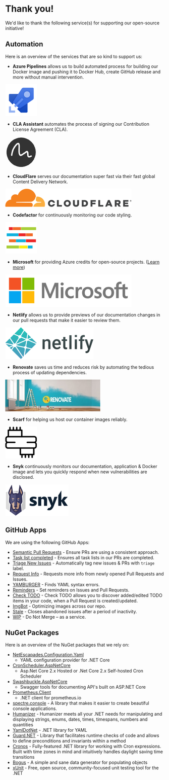 # Thank you!

We'd like to thank the following service(s) for supporting our open-source initiative!

## Automation

Here is an overview of the services that are so kind to support us:

- **Azure Pipelines** allows us to build automated process for building our Docker
  image and pushing it to Docker Hub, create GitHub release and more without manual
  intervention.

![Azure Pipelines](./media/logos/azure-pipelines.png)

- **CLA Assistant** automates the process of signing our Contribution License
  Agreement (CLA).

![CLA Assistant](./media/logos/cla-assistant.png)

- **CloudFlare** serves our documentation super fast via their fast global Content
  Delivery Network.

![CloudFlare](./media/logos/cloudflare.png)

- **Codefactor** for continuously monitoring our code styling.

![Codefactor](./media/logos/codefactor.png)

- **Microsoft** for providing Azure credits for open-source projects. ([Learn more](https://opensource.microsoft.com/azure-credits))

![Microsoft](./media/logos/microsoft.png)

- **Netlify** allows us to provide previews of our documentation changes in our
  pull requests that make it easier to review them.

![Netlify](./media/logos/netlify.png)

- **Renovate** saves us time and reduces risk by automating the tedious process
  of updating dependencies.

![Renovate](./media/logos/renovate.jpg)

- **Scarf** for helping us host our container images reliably.

![Scraf](./media/logos/scarf.png)

- **Snyk** continuously monitors our documentation, application & Docker image and
  lets you quickly respond when new vulnerabilities are disclosed.

![Snyk](./media/logos/snyk-dark.png)

## GitHub Apps

We are using the following GitHub Apps:

- [Semantic Pull Requests](https://github.com/apps/semantic-pull-requests) - Ensure PRs are using a
consistent approach.
- [Task list completed](https://github.com/marketplace/task-list-completed) -
  Ensures all task lists in our PRs are completed.
- [Triage New Issues](https://github.com/apps/triage-new-issues) - Automatically
  tag new issues & PRs with `triage` label.
- [Request Info](https://github.com/apps/request-info) - Requests more info from
  newly opened Pull Requests and Issues.
- [YAMBURGER](https://github.com/apps/yamburger) - Finds YAML syntax errors.
- [Reminders](https://github.com/apps/reminders) - Set reminders on Issues and
  Pull Requests.
- [Check TODO](https://github.com/marketplace/check-todo) - Check TODO allows you
  to discover added/edited TODO items in your code, when a Pull Request is created/updated.
- [ImgBot](https://github.com/marketplace/imgbot) - Optimizing images across our
  repo.
- [Stale](https://github.com/apps/Stale) - Closes abandoned issues after a period
  of inactivity.
- [WIP](https://github.com/apps/wip) - Do Not Merge – as a service.

## NuGet Packages

Here is an overview of the NuGet packages that we rely on:

- [NetEscapades.Configuration.Yaml](https://www.nuget.org/packages/NetEscapades.Configuration.Yaml)
  - YAML configuration provider for .NET Core
- [CronScheduler.AspNetCore](https://github.com/kdcllc/CronScheduler.AspNetCore)
  - Asp.Net Core 2.x Hosted or .Net Core 2.x Self-hosted Cron Scheduler
- [Swashbuckle.AspNetCore](https://github.com/domaindrivendev/Swashbuckle.AspNetCore)
  - Swagger tools for documenting API's built on ASP.NET Core
- [Prometheus.Client](https://github.com/PrometheusClientNet/Prometheus.Client)
  - .NET client for prometheus.io
- [spectre.console](https://github.com/spectresystems/spectre.console) - A library that makes it easier to create
 beautiful console applications.
- [Humanizer](https://github.com/Humanizr/Humanizer) - Humanizer meets all your .NET needs for manipulating and
 displaying strings, enums, dates, times, timespans, numbers and quantities
- [YamlDotNet](https://github.com/aaubry/YamlDotNet) - .NET library for YAML
- [Guard.NET](https://github.com/george-pancescu/Guard) - Library that facilitates
  runtime checks of code and allows to define preconditions and invariants within
  a method
- [Cronos](https://github.com/HangfireIO/Cronos) - Fully-featured .NET library for
  working with Cron expressions. Built with time zones in mind and intuitively
  handles daylight saving time transitions
- [Bogus](https://github.com/bchavez/Bogus) - A simple and sane data generator for
  populating objects
- [xUnit](https://github.com/xunit/xunit) - Free, open source, community-focused
  unit testing tool for the .NET
